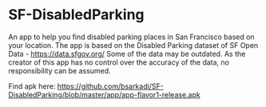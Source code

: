 SF-DisabledParking
==================

An app to help you find disabled parking places in San Francisco based on your location.
The app is based on the Disabled Parking dataset of SF Open Data - https://data.sfgov.org/
Some of the data may be outdated.
As the creator of this app has no control over the accuracy of the data, no responsibility can be assumed.

Find apk here:
https://github.com/bsarkadi/SF-DisabledParking/blob/master/app/app-flavor1-release.apk


